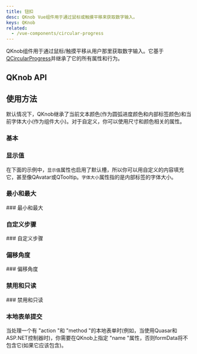 ```yaml
---
title: 钮扣
desc: QKnob Vue组件用于通过鼠标或触摸平移来获取数字输入。
keys: QKnob
related:
  - /vue-components/circular-progress
---
```


QKnob组件用于通过鼠标/触摸平移从用户那里获取数字输入。它基于[QCircularProgress](/vue-components/circular-progress)并继承了它的所有属性和行为。

## QKnob API

<doc-api file="QKnob" />

## 使用方法

默认情况下，QKnob继承了当前文本颜色(作为圆弧进度颜色和内部标签颜色)和当前字体大小(作为组件大小)。对于自定义，你可以使用尺寸和颜色相关的属性。

### 基本

<doc-example title="基本" file="QKnob/Basic" />

### 显示值

在下面的示例中，`显示值`属性也启用了默认槽，所以你可以用自定义的内容填充它，甚至像QAvatar或QTooltip。`字体大小`属性指的是内部标签的字体大小。

<doc-example title="显示值" file="QKnob/ShowValue" />

### 最小和最大

<doc-example title="自定义最小/最大" file="QKnob/MinMax" /> ### 最小和最大

### 自定义步骤

<doc-example title="自定义步长" file="QKnob/Step" /> ### 自定义步骤

### 偏移角度

<doc-example title="偏移角度" file="QKnob/Angle" /> ### 偏移角度

### 禁用和只读

<doc-example title="禁用和只读" file="QKnob/DisableReadonly" /> ### 禁用和只读

### 本地表单提交

当处理一个有 "action "和 "method "的本地表单时(例如，当使用Quasar和ASP.NET控制器时)，你需要在QKnob上指定 "name "属性，否则formData将不包含它(如果它应该包含)。

<doc-example title="本地表单" file="QKnob/NativeForm" />
